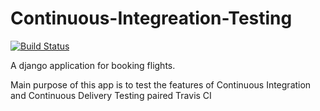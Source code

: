 # Continuous-Integreation-Testing
[![Build Status](https://travis-ci.com/AdityaGoyal1999/Continuous-Integreation-Testing.svg?branch=master)](https://travis-ci.com/AdityaGoyal1999/Continuous-Integreation-Testing)

A django application for booking flights. 

Main purpose of this app is to test the features of Continuous Integration and Continuous Delivery Testing paired Travis CI
